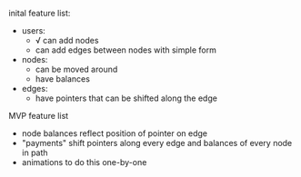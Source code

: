 inital feature list:
  - users:
    - √ can add nodes
    - can add edges between nodes with simple form
  - nodes:
    - can be moved around
    - have balances
  - edges:
    - have pointers that can be shifted along the edge
       
MVP feature list
  - node balances reflect position of pointer on edge 
  - "payments" shift pointers along every edge and balances of every node in path
  - animations to do this one-by-one
    
